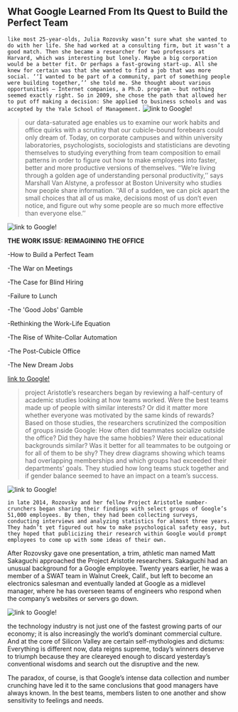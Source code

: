 ## What Google Learned From Its Quest to Build the Perfect Team

`like most 25-year-olds, Julia Rozovsky wasn’t sure what she wanted to do with her life. She had worked at a consulting firm, but it wasn’t a good match. Then she became a researcher for two professors at Harvard, which was interesting but lonely. Maybe a big corporation would be a better fit. Or perhaps a fast-growing start-up. All she knew for certain was that she wanted to find a job that was more social. ‘‘I wanted to be part of a community, part of something people were building together,’’ she told me. She thought about various opportunities — Internet companies, a Ph.D. program — but nothing seemed exactly right. So in 2009, she chose the path that allowed her to put off making a decision: She applied to business schools and was accepted by the Yale School of Management.`
![link to Google!](https://static01.nyt.com/images/2016/02/28/magazine/28mag-teams1/28mag-teams1-superJumbo.jpg?quality=90&auto=webp)

>our data-saturated age enables us to examine our work habits and office quirks with a scrutiny that our cubicle-bound forebears could only dream of. Today, on corporate campuses and within university laboratories, psychologists, sociologists and statisticians are devoting themselves to studying everything from team composition to email patterns in order to figure out how to make employees into faster, better and more productive versions of themselves. ‘‘We’re living through a golden age of understanding personal productivity,’’ says Marshall Van Alstyne, a professor at Boston University who studies how people share information. ‘‘All of a sudden, we can pick apart the small choices that all of us make, decisions most of us don’t even notice, and figure out why some people are so much more effective than everyone else.’’

![link to Google!](https://cdn.vox-cdn.com/thumbor/zpZdTmedPpWHFLzBOo3n2Y5CAu8=/0x0:2040x1360/1200x800/filters:focal(857x517:1183x843)/cdn.vox-cdn.com/uploads/chorus_image/image/68955716/acastro_180427_1777_0001.0.jpg)

**THE WORK ISSUE: REIMAGINING THE OFFICE**

-How to Build a Perfect Team

-The War on Meetings

-The Case for Blind Hiring

-Failure to Lunch

-The 'Good Jobs' Gamble

-Rethinking the Work-Life Equation

-The Rise of White-Collar Automation

-The Post-Cubicle Office

-The New Dream Jobs

[link to Google!](https://www.nytimes.com/2016/02/28/magazine/what-google-learned-from-its-quest-to-build-the-perfect-team.html)


>project Aristotle’s researchers began by reviewing a half-century of academic studies looking at how teams worked. Were the best teams made up of people with similar interests? Or did it matter more whether everyone was motivated by the same kinds of rewards? Based on those studies, the researchers scrutinized the composition of groups inside Google: How often did teammates socialize outside the office? Did they have the same hobbies? Were their educational backgrounds similar? Was it better for all teammates to be outgoing or for all of them to be shy? They drew diagrams showing which teams had overlapping memberships and which groups had exceeded their departments’ goals. They studied how long teams stuck together and if gender balance seemed to have an impact on a team’s success.

![link to Google!](https://static01.nyt.com/images/2016/02/28/magazine/28mag-teams2/28mag-teams2-jumbo.jpg?quality=90&auto=webp)

`in late 2014, Rozovsky and her fellow Project Aristotle number-crunchers began sharing their findings with select groups of Google’s 51,000 employees. By then, they had been collecting surveys, conducting interviews and analyzing statistics for almost three years. They hadn’t yet figured out how to make psychological safety easy, but they hoped that publicizing their research within Google would prompt employees to come up with some ideas of their own.`

After Rozovsky gave one presentation, a trim, athletic man named Matt Sakaguchi approached the Project Aristotle researchers. Sakaguchi had an unusual background for a Google employee. Twenty years earlier, he was a member of a SWAT team in Walnut Creek, Calif., but left to become an electronics salesman and eventually landed at Google as a midlevel manager, where he has overseen teams of engineers who respond when the company’s websites or servers go down.

![link to Google!](https://static01.nyt.com/images/2016/02/28/magazine/28mag-teams3/28mag-teams3-superJumbo.jpg?quality=90&auto=webp)

the technology industry is not just one of the fastest growing parts of our economy; it is also increasingly the world’s dominant commercial culture. And at the core of Silicon Valley are certain self-mythologies and dictums: Everything is different now, data reigns supreme, today’s winners deserve to triumph because they are cleareyed enough to discard yesterday’s conventional wisdoms and search out the disruptive and the new.

The paradox, of course, is that Google’s intense data collection and number crunching have led it to the same conclusions that good managers have always known. In the best teams, members listen to one another and show sensitivity to feelings and needs.



